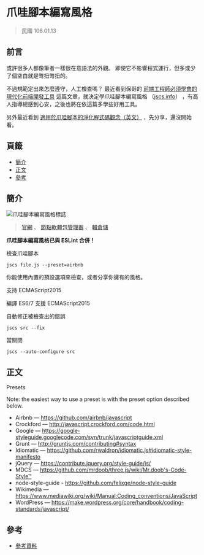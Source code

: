 爪哇腳本編寫風格
=======


> 民國 106.01.13



## 前言


或許很多人都像筆者一樣很在意語法的外觀。
即使它不影響程式運行，但多或少了個空白就是彆扭彆扭的。

不過規範定出來怎麼遵守，人工檢查嗎？
最近看到保哥的
[前端工程師必須學會的現代化前端開發工具](http://blog.miniasp.com/post/2015/08/13/essential-frontend-tools-2015.aspx)
這篇文章，就決定學爪哇腳本編寫風格
（[jscs.info](http://jscs.info/)）
，有高人指導總感到心安，之後也將在依這篇多學些好用工具。


另外最近看到
[適用於爪哇腳本的淨化程式碼觀念（英文）](http://github.com/ryanmcdermott/clean-code-javascript)
，先分享，還沒開始看。



## 頁籤


* [簡介](#簡介)
* [正文](#正文)
* [參考](#參考)



## 簡介


![爪哇腳本編寫風格標誌](/mmrepo/jscs_logo.png)

> [官網](http://jscs.info/)
> 、
> [節點軟體包管理器](http://www.npmjs.com/package/jscs)
> 、
> [輯倉儲](http://github.com/jscs-dev/node-jscs)


__爪哇腳本編寫風格已與 ESLint 合併！__


檢查爪哇腳本

`jscs file.js --preset=airbnb`

你能使用內置的預設選項來檢查，或者分享你擁有的風格。


支持 ECMAScript2015

編譯 ES6/7 支援 ECMAScript2015


自動修正被檢查出的錯誤

`jscs src --fix`


當關閉

`jscs --auto-configure src`



## 正文


Presets

Note: the easiest way to use a preset is with the preset option described below.

* Airbnb — https://github.com/airbnb/javascript
* Crockford — http://javascript.crockford.com/code.html
* Google — https://google-styleguide.googlecode.com/svn/trunk/javascriptguide.xml
* Grunt — http://gruntjs.com/contributing#syntax
* Idiomatic — https://github.com/rwaldron/idiomatic.js#idiomatic-style-manifesto
* jQuery — https://contribute.jquery.org/style-guide/js/
* MDCS — https://github.com/mrdoob/three.js/wiki/Mr.doob's-Code-Style™
* node-style-guide - https://github.com/felixge/node-style-guide
* Wikimedia — https://www.mediawiki.org/wiki/Manual:Coding_conventions/JavaScript
* WordPress — https://make.wordpress.org/core/handbook/coding-standards/javascript/



## 參考


* [參考資料](http://example.com)

